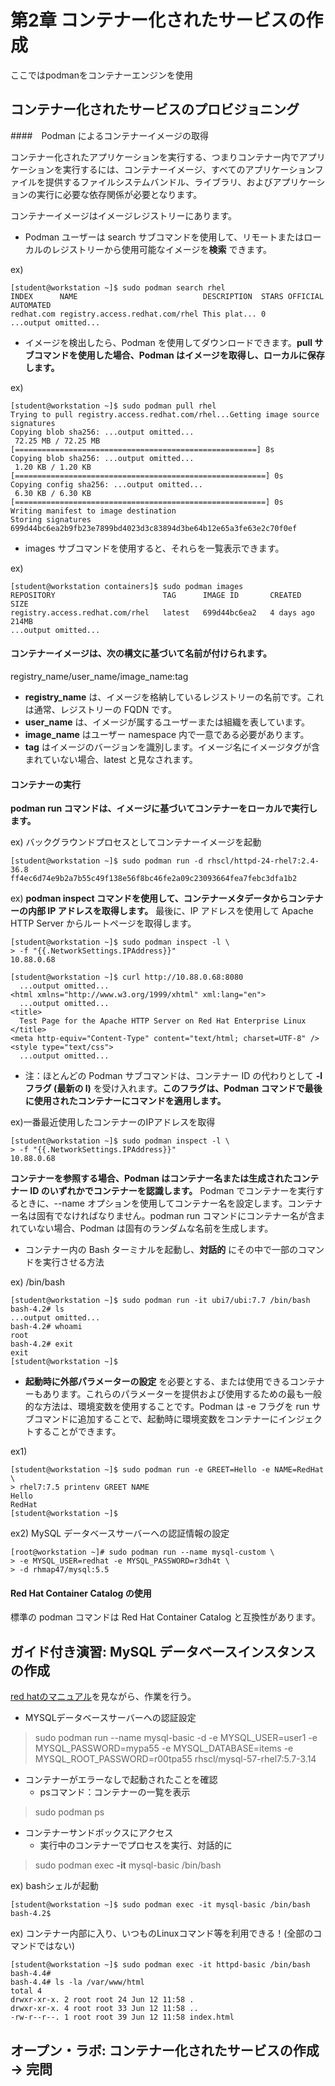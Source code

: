 # 第2章 コンテナー化されたサービスの作成

ここではpodmanをコンテナーエンジンを使用

## コンテナー化されたサービスのプロビジョニング

####　Podman によるコンテナーイメージの取得

コンテナー化されたアプリケーションを実行する、つまりコンテナー内でアプリケーションを実行するには、コンテナーイメージ、すべてのアプリケーションファイルを提供するファイルシステムバンドル、ライブラリ、およびアプリケーションの実行に必要な依存関係が必要となります。

コンテナーイメージはイメージレジストリーにあります。

- Podman ユーザーは search サブコマンドを使用して、リモートまたはローカルのレジストリーから使用可能なイメージを**検索** できます。 

ex)
```
[student@workstation ~]$ sudo podman search rhel
INDEX      NAME                            DESCRIPTION  STARS OFFICIAL AUTOMATED
redhat.com registry.access.redhat.com/rhel This plat... 0
...output omitted...
```


- イメージを検出したら、Podman を使用してダウンロードできます。**pull サブコマンドを使用した場合、Podman はイメージを取得し、ローカルに保存します。**

ex)
```
[student@workstation ~]$ sudo podman pull rhel
Trying to pull registry.access.redhat.com/rhel...Getting image source signatures
Copying blob sha256: ...output omitted...
 72.25 MB / 72.25 MB [======================================================] 8s
Copying blob sha256: ...output omitted...
 1.20 KB / 1.20 KB [========================================================] 0s
Copying config sha256: ...output omitted...
 6.30 KB / 6.30 KB [========================================================] 0s
Writing manifest to image destination
Storing signatures
699d44bc6ea2b9fb23e7899bd4023d3c83894d3be64b12e65a3fe63e2c70f0ef
```


- images サブコマンドを使用すると、それらを一覧表示できます。 

ex)
```
[student@workstation containers]$ sudo podman images
REPOSITORY                        TAG      IMAGE ID       CREATED       SIZE
registry.access.redhat.com/rhel   latest   699d44bc6ea2   4 days ago    214MB
...output omitted...
```


#### コンテナーイメージは、次の構文に基づいて名前が付けられます。

registry_name/user_name/image_name:tag

- **registry_name** は、イメージを格納しているレジストリーの名前です。これは通常、レジストリーの FQDN です。
- **user_name** は、イメージが属するユーザーまたは組織を表しています。
- **image_name** はユーザー namespace 内で一意である必要があります。
- **tag** はイメージのバージョンを識別します。イメージ名にイメージタグが含まれていない場合、latest と見なされます。 


#### コンテナーの実行

**podman run コマンドは、イメージに基づいてコンテナーをローカルで実行します。**

ex) バックグラウンドプロセスとしてコンテナーイメージを起動
```
[student@workstation ~]$ sudo podman run -d rhscl/httpd-24-rhel7:2.4-36.8
ff4ec6d74e9b2a7b55c49f138e56f8bc46fe2a09c23093664fea7febc3dfa1b2
```

ex) **podman inspect コマンドを使用して、コンテナーメタデータからコンテナーの内部 IP アドレスを取得します。** 最後に、IP アドレスを使用して Apache HTTP Server からルートページを取得します。
```
[student@workstation ~]$ sudo podman inspect -l \
> -f "{{.NetworkSettings.IPAddress}}" 
10.88.0.68

[student@workstation ~]$ curl http://10.88.0.68:8080
  ...output omitted...
<html xmlns="http://www.w3.org/1999/xhtml" xml:lang="en">
  ...output omitted...
<title>
  Test Page for the Apache HTTP Server on Red Hat Enterprise Linux
</title>
<meta http-equiv="Content-Type" content="text/html; charset=UTF-8" />
<style type="text/css">
  ...output omitted...
```

- 注：ほとんどの Podman サブコマンドは、コンテナー ID の代わりとして **-l フラグ (最新の l)** を受け入れます。**このフラグは、Podman コマンドで最後に使用されたコンテナーにコマンドを適用します。** 

ex)一番最近使用したコンテナーのIPアドレスを取得
```
[student@workstation ~]$ sudo podman inspect -l \
> -f "{{.NetworkSettings.IPAddress}}" 
10.88.0.68
```

**コンテナーを参照する場合、Podman はコンテナー名または生成されたコンテナー ID のいずれかでコンテナーを認識します。** Podman でコンテナーを実行するときに、--name オプションを使用してコンテナー名を設定します。コンテナー名は固有でなければなりません。podman run コマンドにコンテナー名が含まれていない場合、Podman は固有のランダムな名前を生成します。 


- コンテナー内の Bash ターミナルを起動し、**対話的** にその中で一部のコマンドを実行させる方法

ex) /bin/bash
```
[student@workstation ~]$ sudo podman run -it ubi7/ubi:7.7 /bin/bash
bash-4.2# ls
...output omitted...
bash-4.2# whoami
root
bash-4.2# exit
exit
[student@workstation ~]$
```


- **起動時に外部パラメーターの設定** を必要とする、または使用できるコンテナーもあります。これらのパラメーターを提供および使用するための最も一般的な方法は、環境変数を使用することです。Podman は -e フラグを run サブコマンドに追加することで、起動時に環境変数をコンテナーにインジェクトすることができます。 

ex1)
```
[student@workstation ~]$ sudo podman run -e GREET=Hello -e NAME=RedHat \
> rhel7:7.5 printenv GREET NAME
Hello
RedHat
[student@workstation ~]$
```

ex2) MySQL データベースサーバーへの認証情報の設定
```
[root@workstation ~]# sudo podman run --name mysql-custom \
> -e MYSQL_USER=redhat -e MYSQL_PASSWORD=r3dh4t \
> -d rhmap47/mysql:5.5
```


#### Red Hat Container Catalog の使用

標準の podman コマンドは Red Hat Container Catalog と互換性があります。


## ガイド付き演習: MySQL データベースインスタンスの作成

[red hatのマニュアル](https://access.redhat.com/documentation/ja-jp/red_hat_enterprise_linux/8/html/building_running_and_managing_containers/container-command-line-reference_building-running-and-managing-containers)を見ながら、作業を行う。


- MYSQLデータベースサーバーへの認証設定

> sudo podman run --name mysql-basic -d -e MYSQL_USER=user1 -e MYSQL_PASSWORD=mypa55 -e MYSQL_DATABASE=items -e MYSQL_ROOT_PASSWORD=r00tpa55 rhscl/mysql-57-rhel7:5.7-3.14

- コンテナーがエラーなしで起動されたことを確認
  - psコマンド：コンテナーの一覧を表示

> sudo podman ps

- コンテナーサンドボックスにアクセス
  - 実行中のコンテナーでプロセスを実行、対話的に

> sudo podman exec **-it** mysql-basic /bin/bash

ex) bashシェルが起動
```
[student@workstation ~]$ sudo podman exec -it mysql-basic /bin/bash
bash-4.2$ 
```

ex) コンテナー内部に入り、いつものLinuxコマンド等を利用できる！(全部のコマンドではない)
```
[student@workstation ~]$ sudo podman exec -it httpd-basic /bin/bash
bash-4.4# 
bash-4.4# ls -la /var/www/html
total 4
drwxr-xr-x. 2 root root 24 Jun 12 11:58 .
drwxr-xr-x. 4 root root 33 Jun 12 11:58 ..
-rw-r--r--. 1 root root 39 Jun 12 11:58 index.html
```


## オープン・ラボ: コンテナー化されたサービスの作成 -> 完問

